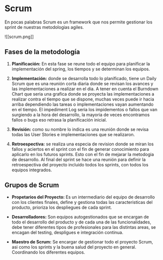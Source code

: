 # Scrum

En pocas palabras Scrum es un framework que nos permite gestionar los sprint de nuestras metodologias agiles.

![[scrum.png]]

## Fases de la metodología 

1. **Planificación:** En esta fase se reune todo el equipo para planificar la implementación del spring, los tiempos y se determinan los equipos.

2. **Implementación:** donde se desarrolla todo lo planificado, tiene un Daily Scrum que es una reunión corta diaria donde se revisan los avances y las implementaciones a realizar en el dia. A tener en cuenta el Burndown Chart que seria una grafica donde se proyecta las implementaciones a realizar contra el tiempo que se dispone, muchas veces puede ir hacia arriba dependiendo las tareas o implementaciones vayan aumentando en el tiempo. El impediment Log seria los impidementos o fallos que van surgiendo a la hora del desarrollo, la mayoria de veces encontramos fallos o bugs eso retrasa la planificación inicial. 

3. **Revisión:**  como su nombre lo indica es una reunión donde se revisa todas las User Stories e implementaciones que se realizaron.

4. **Retroespectiva:**  se realiza una especia de revision donde se miran los fallos y aciertos en el sprint con el fin de generar conocimiento para aplicarlo en los futuros sprints. Esto con el fin de mejarar la metodogia de desarrollo.  Al final del sprint se hace una reunión para definir la retroespectiva del proyecto incluido todos los sprints, con todos los equipos integrados.

## Grupos de Scrum

- **Propetarios del Proyecto:** Es un intermediario del equipo de desarrollo con los clientes finales, define y gestiona todas las caracteristicas del producto, prioriza los despliegues de cada sprint.

- **Desarrolladores:** Son equipos autogestionados que se encargan de todo el desarrollo del producto y de cada una de las funcionalidades, debe tener diferentes tipos de profesionales para las distintas areas, se encagan del testing, despligues e integración continua.

- **Maestro de Scrum:** Se encargar de gestionar todo el proyecto Scrum, asi como los sprints y la buena salud del proyecto en general. Coordinando los diferentes equipos.